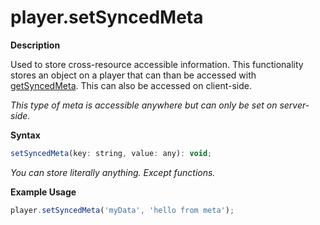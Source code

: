 # player.setSyncedMeta

**Description**

Used to store cross-resource accessible information. This functionality stores an object on a player that can than be accessed with [getSyncedMeta](./getSyncedMeta.md). This can also be accessed on client-side.

_This type of meta is accessible anywhere but can only be set on server-side._

**Syntax**

```js
setSyncedMeta(key: string, value: any): void;
```

_You can store literally anything. Except functions._

**Example Usage**

```js
player.setSyncedMeta('myData', 'hello from meta');
```
